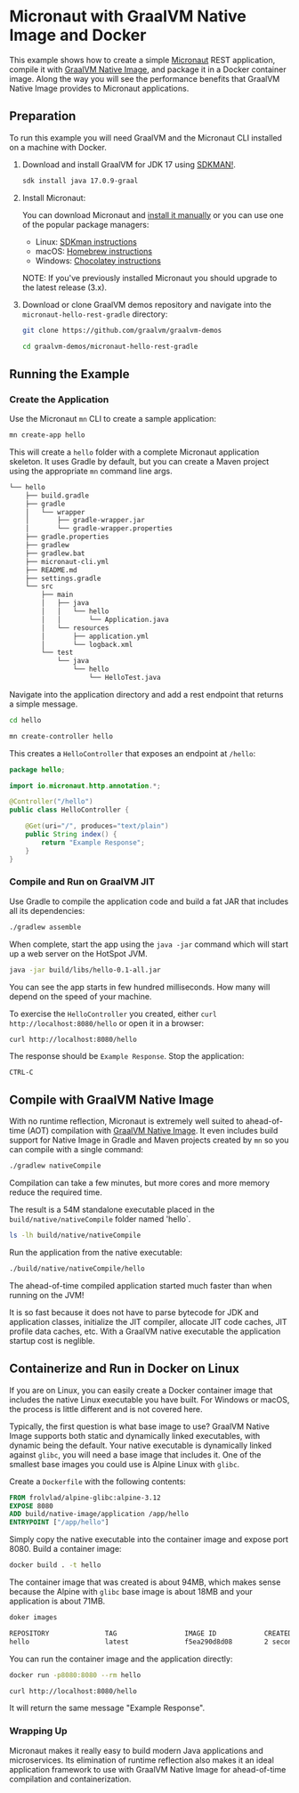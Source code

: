 # Micronaut with GraalVM Native Image and Docker

This example shows how to create a simple [Micronaut](https://micronaut.io/) REST application, compile it with [GraalVM Native Image](https://www.graalvm.org/reference-manual/native-image/), and package it in a Docker container image.
Along the way you will see the performance benefits that GraalVM Native Image provides to Micronaut applications.

## Preparation

To run this example you will need GraalVM and the Micronaut CLI installed on a machine with Docker.

1. Download and install GraalVM for JDK 17 using [SDKMAN!](https://sdkman.io/).
    ```bash
    sdk install java 17.0.9-graal
    ```
    
2. Install Micronaut:

    You can download Micronaut and [install it manually](https://micronaut.io/download) or you can use one of the popular package managers:
    * Linux: [SDKman instructions](https://micronaut-projects.github.io/micronaut-starter/latest/guide/index.html#installSdkman)
    * macOS: [Homebrew instructions](https://micronaut-projects.github.io/micronaut-starter/latest/guide/index.html#installHomebrew)
    * Windows: [Chocolatey instructions](https://micronaut-projects.github.io/micronaut-starter/latest/guide/index.html#installChocolatey)

    NOTE: If you've previously installed Micronaut you should upgrade to the latest release (3.x).

3. Download or clone GraalVM demos repository and navigate into the `micronaut-hello-rest-gradle` directory:
    ```bash
    git clone https://github.com/graalvm/graalvm-demos
    ```
    ```bash
    cd graalvm-demos/micronaut-hello-rest-gradle
    ```

## Running the Example

### Create the Application

Use the Micronaut `mn` CLI to create a sample application:
```bash
mn create-app hello
```

This will create a `hello` folder with a complete Micronaut application skeleton.
It uses Gradle by default, but you can create a Maven project using the appropriate `mn` command line args.
```sh
└── hello
    ├── build.gradle
    ├── gradle
    │   └── wrapper
    │       ├── gradle-wrapper.jar
    │       └── gradle-wrapper.properties
    ├── gradle.properties
    ├── gradlew
    ├── gradlew.bat
    ├── micronaut-cli.yml
    ├── README.md
    ├── settings.gradle
    └── src
        ├── main
        │   ├── java
        │   │   └── hello
        │   │       └── Application.java
        │   └── resources
        │       ├── application.yml
        │       └── logback.xml
        └── test
            └── java
                └── hello
                    └── HelloTest.java
```

Navigate into the application directory and add a rest endpoint that returns a simple message.
```bash
cd hello
```
```bash
mn create-controller hello
```

This creates a `HelloController` that exposes an endpoint at `/hello`:
```java
package hello;

import io.micronaut.http.annotation.*;

@Controller("/hello")
public class HelloController {

    @Get(uri="/", produces="text/plain")
    public String index() {
        return "Example Response";
    }
}
```

### Compile and Run on GraalVM JIT

Use Gradle to compile the application code and build a fat JAR that includes all its dependencies:
```bash
./gradlew assemble
```

When complete, start the app using the `java -jar` command which will start up a web server on the HotSpot JVM.
```bash
java -jar build/libs/hello-0.1-all.jar
```

You can see the app starts in few hundred milliseconds.  How many will depend on the speed of your machine.

To exercise the `HelloController` you created, either `curl http://localhost:8080/hello` or open it in a browser:
```bash
curl http://localhost:8080/hello
```

The response should be `Example Response`. Stop the application:
```
CTRL-C
```

## Compile with GraalVM Native Image

With no runtime reflection, Micronaut is extremely well suited to ahead-of-time (AOT) compilation with [GraalVM Native Image](https://www.graalvm.org/latest/reference-manual/native-image/).
It even includes build support for Native Image in Gradle and Maven projects created by `mn` so you can compile with a single command:
```bash
./gradlew nativeCompile
```
  
Compilation can take a few minutes, but more cores and more memory reduce the required time.

The result is a 54M standalone executable placed in the `build/native/nativeCompile` folder named 'hello`.
```bash
ls -lh build/native/nativeCompile
```

Run the application from the native executable:
```bash
./build/native/nativeCompile/hello
```
The ahead-of-time compiled application started much faster than when running on the JVM!

It is so fast because it does not have to parse bytecode for JDK and application classes, initialize the JIT compiler, allocate JIT code caches, JIT profile data caches, etc.
With a GraalVM native executable the application startup cost is neglible.

## Containerize and Run in Docker on Linux

If you are on Linux, you can easily create a Docker container image that includes the native Linux executable you have built.
For Windows or macOS, the process is little different and is not covered here.

Typically, the first question is what base image to use? 
GraalVM Native Image supports both static and dynamically linked executables, with dynamic being the default.
Your native executable is dynamically linked against `glibc`, you will need a base image that includes it.
One of the smallest base images you could use is Alpine Linux with `glibc`.

Create a `Dockerfile` with the following contents:
```Dockerfile
FROM frolvlad/alpine-glibc:alpine-3.12
EXPOSE 8080
ADD build/native-image/application /app/hello
ENTRYPOINT ["/app/hello"]
```

Simply copy the native executable into the container image and expose port 8080.
Build a container image:
```bash
docker build . -t hello
```

The container image that was created is about 94MB, which makes sense because the Alpine with `glibc` base image is about 18MB and your application is about 71MB.
```bash
doker images
```
```sh
REPOSITORY              TAG                 IMAGE ID            CREATED             SIZE
hello                   latest              f5ea290d8d08        2 seconds ago       94.2MB
```

You can run the container image and the application directly:
```bash
docker run -p8080:8080 --rm hello
```
```bash
curl http://localhost:8080/hello
```
It will return the same message "Example Response".

### Wrapping Up

Micronaut makes it really easy to build modern Java applications and microservices.
Its elimination of runtime reflection also makes it an ideal application framework to use with GraalVM Native Image for ahead-of-time compilation and containerization.